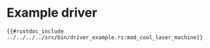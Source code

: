 # Example driver

```rust,noplaypen
{{#rustdoc_include ../../../../src/bin/driver_example.rs:mod_cool_laser_machine}}
```

